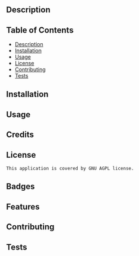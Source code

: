 
  <h1 align='center'></h1>
  
  ## Description 
    
  
  ## Table of Contents
  - [Description](#description)
  - [Installation](#installation)
  - [Usage](#usage)
  - [License](#license)
  - [Contributing](#contributing)
  - [Tests](#tests)

  ## Installation
    

  ## Usage
    
  
  ## Credits
      

  ## License
    This application is covered by GNU AGPL license.

  ## Badges

  ## Features
    

  ## Contributing

  ## Tests


